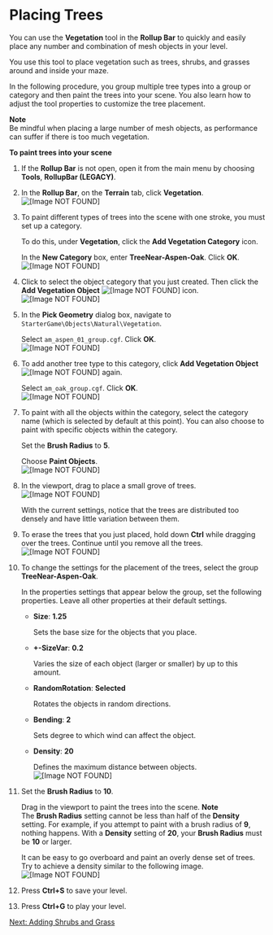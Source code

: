 # Placing Trees<a name="vegetation-trees"></a>

You can use the **Vegetation** tool in the **Rollup Bar** to quickly and easily place any number and combination of mesh objects in your level\.

You use this tool to place vegetation such as trees, shrubs, and grasses around and inside your maze\. 

In the following procedure, you group multiple tree types into a group or category and then paint the trees into your scene\. You also learn how to adjust the tool properties to customize the tree placement\.

**Note**  
Be mindful when placing a large number of mesh objects, as performance can suffer if there is too much vegetation\.

**To paint trees into your scene**

1. If the **Rollup Bar** is not open, open it from the main menu by choosing **Tools**, **RollupBar \(LEGACY\)**\.

1. In the **Rollup Bar**, on the **Terrain** tab, click **Vegetation**\.  
![\[Image NOT FOUND\]](http://docs.aws.amazon.com/lumberyard/latest/gettingstartedguide/images/vegetation-trees-terraintab.png)

1. To paint different types of trees into the scene with one stroke, you must set up a category\.

   To do this, under **Vegetation**, click the **Add Vegetation Category** icon\.

   In the **New Category** box, enter **TreeNear\-Aspen\-Oak**\. Click **OK**\.  
![\[Image NOT FOUND\]](http://docs.aws.amazon.com/lumberyard/latest/gettingstartedguide/images/vegetation-trees-add.png)

1. Click to select the object category that you just created\. Then click the **Add Vegetation Object** ![\[Image NOT FOUND\]](http://docs.aws.amazon.com/lumberyard/latest/gettingstartedguide/images/add-vegetation-object.png) icon\.  
![\[Image NOT FOUND\]](http://docs.aws.amazon.com/lumberyard/latest/gettingstartedguide/images/vegetation-trees-category.png)

1. In the **Pick Geometry** dialog box, navigate to `StarterGame\Objects\Natural\Vegetation`\.

   Select `am_aspen_01_group.cgf`\. Click **OK**\.  
![\[Image NOT FOUND\]](http://docs.aws.amazon.com/lumberyard/latest/gettingstartedguide/images/vegetation-trees-geometry.png)

1. To add another tree type to this category, click **Add Vegetation Object** ![\[Image NOT FOUND\]](http://docs.aws.amazon.com/lumberyard/latest/gettingstartedguide/images/add-vegetation-object.png) again\.

   Select `am_oak_group.cgf`\. Click **OK**\.  
![\[Image NOT FOUND\]](http://docs.aws.amazon.com/lumberyard/latest/gettingstartedguide/images/vegetation-trees-oak.png)

1. To paint with all the objects within the category, select the category name \(which is selected by default at this point\)\. You can also choose to paint with specific objects within the category\.

   Set the **Brush Radius** to **5**\.

   Choose **Paint Objects**\.  
![\[Image NOT FOUND\]](http://docs.aws.amazon.com/lumberyard/latest/gettingstartedguide/images/vegetation-trees-radius.png)

1. In the viewport, drag to place a small grove of trees\.  
![\[Image NOT FOUND\]](http://docs.aws.amazon.com/lumberyard/latest/gettingstartedguide/images/vegetation-trees-radius.png)

   With the current settings, notice that the trees are distributed too densely and have little variation between them\.

1. To erase the trees that you just placed, hold down **Ctrl** while dragging over the trees\. Continue until you remove all the trees\.  
![\[Image NOT FOUND\]](http://docs.aws.amazon.com/lumberyard/latest/gettingstartedguide/images/vegetation-trees-erase.png)

1. To change the settings for the placement of the trees, select the group **TreeNear\-Aspen\-Oak**\.

   In the properties settings that appear below the group, set the following properties\. Leave all other properties at their default settings\.
   + **Size**: **1\.25**

     Sets the base size for the objects that you place\.
   + **\+\-SizeVar**: **0\.2**

     Varies the size of each object \(larger or smaller\) by up to this amount\.
   + **RandomRotation**: **Selected**

     Rotates the objects in random directions\.
   + **Bending**: **2**

     Sets degree to which wind can affect the object\.
   + **Density**: **20**

     Defines the maximum distance between objects\.  
![\[Image NOT FOUND\]](http://docs.aws.amazon.com/lumberyard/latest/gettingstartedguide/images/vegetation-trees-properties.png)

1. Set the **Brush Radius** to **10**\.

   Drag in the viewport to paint the trees into the scene\.
**Note**  
The **Brush Radius** setting cannot be less than half of the **Density** setting\. For example, if you attempt to paint with a brush radius of **9**, nothing happens\. With a **Density** setting of **20**, your **Brush Radius** must be **10** or larger\.

   It can be easy to go overboard and paint an overly dense set of trees\. Try to achieve a density similar to the following image\.  
![\[Image NOT FOUND\]](http://docs.aws.amazon.com/lumberyard/latest/gettingstartedguide/images/vegetation-trees-final.png)

1. Press **Ctrl\+S** to save your level\.

1. Press **Ctrl\+G** to play your level\.

[Next: Adding Shrubs and Grass](vegetation-grass.md)